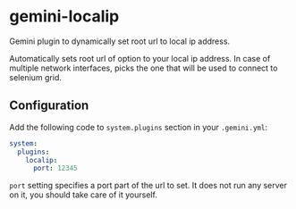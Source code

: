 # gemini-localip

Gemini plugin to dynamically set root url to local ip address. 

Automatically sets root url of option to your local ip address. In case of
multiple network interfaces, picks the one that will be used to connect to
selenium grid.

## Configuration

Add the following code to `system.plugins` section in your `.gemini.yml`:

```yaml
system:
  plugins:
    localip:
      port: 12345
```

`port` setting specifies a port part of the url to set. It does not run any
server on it, you should take care of it yourself.
